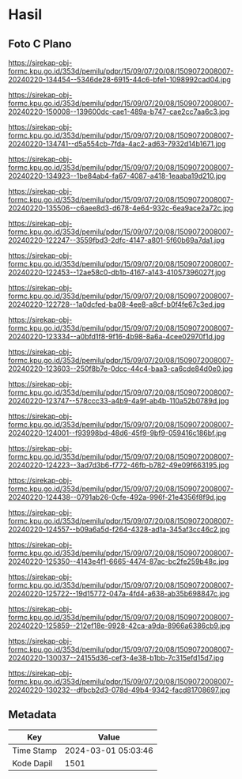 # Hasil

## Foto C Plano

https://sirekap-obj-formc.kpu.go.id/353d/pemilu/pdpr/15/09/07/20/08/1509072008007-20240220-134454--5346de28-6915-44c6-bfe1-1098992cad04.jpg

https://sirekap-obj-formc.kpu.go.id/353d/pemilu/pdpr/15/09/07/20/08/1509072008007-20240220-150008--139600dc-cae1-489a-b747-cae2cc7aa6c3.jpg

https://sirekap-obj-formc.kpu.go.id/353d/pemilu/pdpr/15/09/07/20/08/1509072008007-20240220-134741--d5a554cb-7fda-4ac2-ad63-7932d14b1671.jpg

https://sirekap-obj-formc.kpu.go.id/353d/pemilu/pdpr/15/09/07/20/08/1509072008007-20240220-134923--1be84ab4-fa67-4087-a418-1eaaba19d210.jpg

https://sirekap-obj-formc.kpu.go.id/353d/pemilu/pdpr/15/09/07/20/08/1509072008007-20240220-135506--c6aee8d3-d678-4e64-932c-6ea9ace2a72c.jpg

https://sirekap-obj-formc.kpu.go.id/353d/pemilu/pdpr/15/09/07/20/08/1509072008007-20240220-122247--3559fbd3-2dfc-4147-a801-5f60b69a7da1.jpg

https://sirekap-obj-formc.kpu.go.id/353d/pemilu/pdpr/15/09/07/20/08/1509072008007-20240220-122453--12ae58c0-db1b-4167-a143-41057396027f.jpg

https://sirekap-obj-formc.kpu.go.id/353d/pemilu/pdpr/15/09/07/20/08/1509072008007-20240220-122728--1a0dcfed-ba08-4ee8-a8cf-b0f4fe67c3ed.jpg

https://sirekap-obj-formc.kpu.go.id/353d/pemilu/pdpr/15/09/07/20/08/1509072008007-20240220-123334--a0bfd1f8-9f16-4b98-8a6a-4cee02970f1d.jpg

https://sirekap-obj-formc.kpu.go.id/353d/pemilu/pdpr/15/09/07/20/08/1509072008007-20240220-123603--250f8b7e-0dcc-44c4-baa3-ca6cde84d0e0.jpg

https://sirekap-obj-formc.kpu.go.id/353d/pemilu/pdpr/15/09/07/20/08/1509072008007-20240220-123747--578ccc33-a4b9-4a9f-ab4b-110a52b0789d.jpg

https://sirekap-obj-formc.kpu.go.id/353d/pemilu/pdpr/15/09/07/20/08/1509072008007-20240220-124001--f93998bd-48d6-45f9-9bf9-059416c186bf.jpg

https://sirekap-obj-formc.kpu.go.id/353d/pemilu/pdpr/15/09/07/20/08/1509072008007-20240220-124223--3ad7d3b6-f772-46fb-b782-49e09f663195.jpg

https://sirekap-obj-formc.kpu.go.id/353d/pemilu/pdpr/15/09/07/20/08/1509072008007-20240220-124438--0791ab26-0cfe-492a-996f-21e4356f8f9d.jpg

https://sirekap-obj-formc.kpu.go.id/353d/pemilu/pdpr/15/09/07/20/08/1509072008007-20240220-124557--b09a6a5d-f264-4328-ad1a-345af3cc46c2.jpg

https://sirekap-obj-formc.kpu.go.id/353d/pemilu/pdpr/15/09/07/20/08/1509072008007-20240220-125350--4143e4f1-6665-4474-87ac-bc2fe259b48c.jpg

https://sirekap-obj-formc.kpu.go.id/353d/pemilu/pdpr/15/09/07/20/08/1509072008007-20240220-125722--19d15772-047a-4fd4-a638-ab35b698847c.jpg

https://sirekap-obj-formc.kpu.go.id/353d/pemilu/pdpr/15/09/07/20/08/1509072008007-20240220-125859--212ef18e-9928-42ca-a9da-8966a6386cb9.jpg

https://sirekap-obj-formc.kpu.go.id/353d/pemilu/pdpr/15/09/07/20/08/1509072008007-20240220-130037--24155d36-cef3-4e38-b1bb-7c315efd15d7.jpg

https://sirekap-obj-formc.kpu.go.id/353d/pemilu/pdpr/15/09/07/20/08/1509072008007-20240220-130232--dfbcb2d3-078d-49b4-9342-facd81708697.jpg


## Metadata

| Key        | Value               |
| ---------- | ------------------- |
| Time Stamp | 2024-03-01 05:03:46 |
| Kode Dapil | 1501                |



